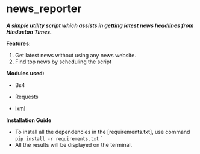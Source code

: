 # news_reporter

**_A simple utility script which assists in getting latest news headlines from Hindustan Times._**

**Features:**

1. Get latest news without using any news website.
2. Find top news by scheduling the script

**Modules used:**

- Bs4
  
- Requests
  
- lxml 


**Installation Guide**
    
- To install all the dependencies in the [requirements.txt], use command `pip install -r requirements.txt`
`
- All the results will be displayed on the terminal.
